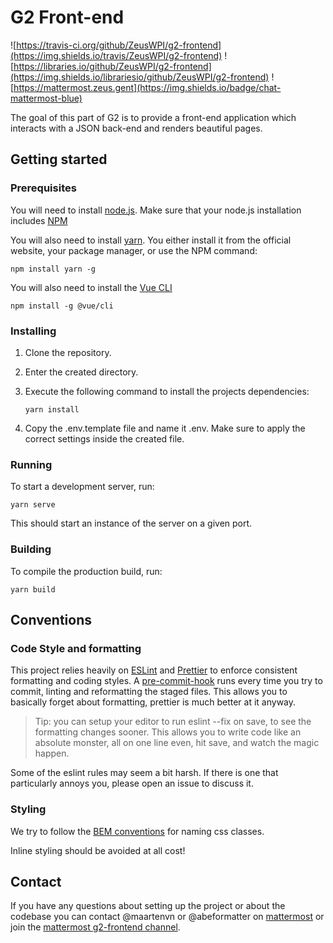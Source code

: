 # G2 Front-end
![https://travis-ci.org/github/ZeusWPI/g2-frontend](https://img.shields.io/travis/ZeusWPI/g2-frontend) 
![https://libraries.io/github/ZeusWPI/g2-frontend](https://img.shields.io/librariesio/github/ZeusWPI/g2-frontend)
![https://mattermost.zeus.gent](https://img.shields.io/badge/chat-mattermost-blue)

The goal of this part of G2 is to provide a front-end application which interacts with a JSON back-end and renders beautiful pages.

## Getting started

### Prerequisites
You will need to install [node.js](https://nodejs.org). Make sure that your node.js installation includes [NPM](https://www.npmjs.com/)

You will also need to install [yarn](https://yarnpkg.com/). You either install it from the official website, your package manager, or use the NPM command:

```
npm install yarn -g
```

You will also need to install the [Vue CLI](https://cli.vuejs.org/)

```
npm install -g @vue/cli
```

### Installing

1. Clone the repository.
2. Enter the created directory.
3. Execute the following command to install the projects dependencies:

   ```
   yarn install
   ```
4. Copy the .env.template file and name it .env. Make sure to apply the correct settings inside the created file.

### Running
To start a development server, run:

```
yarn serve
```

This should start an instance of the server on a given port.

### Building
To compile the production build,  run:

```
yarn build
```

## Conventions

### Code Style and formatting

This project relies heavily on [ESLint][eslint] and [Prettier][prettier] to enforce consistent 
formatting and coding styles. A [pre-commit-hook][precommit] runs every time you try to commit,
linting and reformatting the staged files. This allows you to basically forget about formatting,
prettier is much better at it anyway.

> Tip: you can setup your editor to run eslint --fix on save, to see the 
> formatting changes sooner. This allows you to write code like an absolute monster, 
> all on one line even, hit save, and watch the magic happen.
 
Some of the eslint rules may seem a bit harsh. If there is one that particularly annoys you,
please open an issue to discuss it.

### Styling
We try to follow the [BEM conventions](http://getbem.com/naming/) for naming css classes.

Inline styling should be avoided at all cost!

## Contact
If you have any questions about setting up the project or about the codebase you can contact @maartenvn or @abeformatter on [mattermost](https://chat.zeus.gent) or join the [mattermost g2-frontend channel](https://mattermost.zeus.gent/zeus/channels/g2-frontend).

[eslint]: https://eslint.org/
[prettier]: https://prettier.io/
[precommit]: https://githooks.com/
